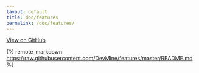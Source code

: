 ```yaml
---
layout: default
title: doc/features
permalink: /doc/features/
---
```

<span class="pull-right">
<a class="dm-grey" href="https://github.com/DevMine/features">View on GitHub <i class="fa fa-github"></i></a>
</span>

{% remote_markdown https://raw.githubusercontent.com/DevMine/features/master/README.md %}
